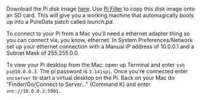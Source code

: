 Download the Pi disk image [here](https://drive.google.com/file/d/0B5KAwRis5WlVSWwzNk1mYVY2UFk/view?usp=sharing).  Use [Pi Filler](http://ivanx.com/raspberrypi/) to copy this disk image onto an SD card.  This will give you a working machine that automagically boots up into a PureData patch called *launch.pd*.

To connect to your Pi from a Mac you'll need a ethernet adapter thing so you can connect via, you know, ethernet.  In System Preferences/Network set up your ethernet connection with a Manual IP address of 10.0.0.1 and a Subnet Mask of 255.255.0.0.

To view your Pi desktop from the Mac: open up Terminal and enter ```ssh pi@10.0.0.3```.  The pi password is ```3.14ispi```.  Once you're connected enter ```vncserver``` to start a virtual desktop on the Pi.  Back on your Mac do "Finder/Go/Connect to Server..." (Command K) and enter ```vnc://10.0.0.3:5901```.
